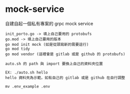 # mock-service
自建自起一個私有專案的 grpc mock service

```
init_porto.go -> 填上自己要用的 protobufs
go.mod -> 填上自己要用的版本 
go mod init mock (如是從頭寫新的需要這行) 
go mod tidy 
go mod vendor (這裡會是 gitlab 或是 github 的 protobufs)

auto.sh 的 path 與 import 要換上自己的資料夾位置

EX: ./auto.sh hello 
hello 資料夾為示範，如有自己的 gitlab 或是 github 在自行調整

mv .env_example .env
```
